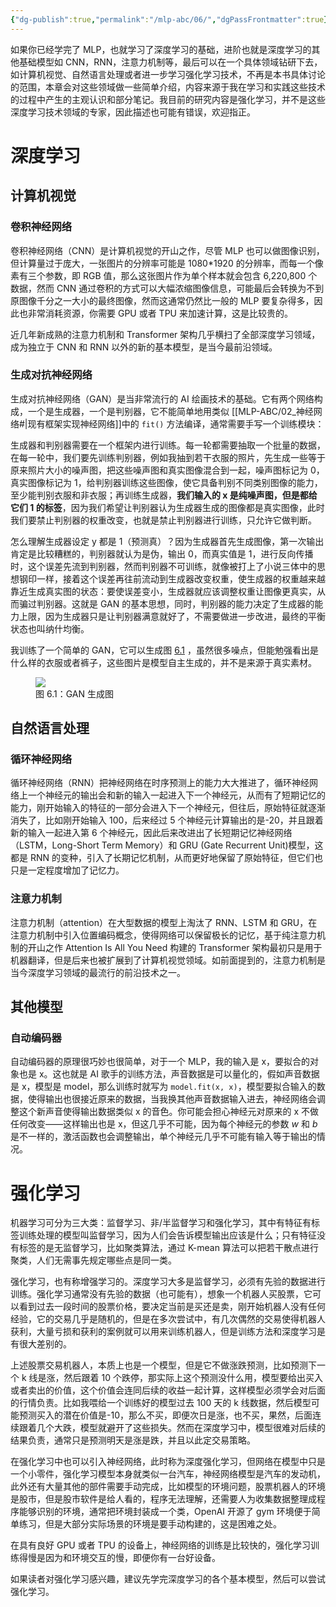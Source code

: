 ```yaml
---
{"dg-publish":true,"permalink":"/mlp-abc/06/","dgPassFrontmatter":true}
---
```



如果你已经学完了 MLP，也就学习了深度学习的基础，进阶也就是深度学习的其他基础模型如 CNN，RNN，注意力机制等，最后可以在一个具体领域钻研下去，如计算机视觉、自然语言处理或者进一步学习强化学习技术，不再是本书具体讨论的范围，本章会对这些领域做一些简单介绍，内容来源于我在学习和实践这些技术的过程中产生的主观认识和部分笔记。我目前的研究内容是强化学习，并不是这些深度学习技术领域的专家，因此描述也可能有错误，欢迎指正。

# 深度学习

## 计算机视觉

### 卷积神经网络

卷积神经网络（CNN）是计算机视觉的开山之作，尽管 MLP 也可以做图像识别，但计算量过于庞大，一张图片的分辨率可能是 1080\*1920 的分辨率，而每一个像素有三个参数，即 RGB 值，那么这张图片作为单个样本就会包含 6,220,800 个数据，然而 CNN 通过卷积的方式可以大幅浓缩图像信息，可能最后会转换为不到原图像千分之一大小的最终图像，然而这通常仍然比一般的 MLP 要复杂得多，因此也非常消耗资源，你需要 GPU 或者 TPU 来加速计算，这是比较贵的。

近几年新成熟的注意力机制和 Transformer 架构几乎横扫了全部深度学习领域，成为独立于 CNN 和 RNN 以外的新的基本模型，是当今最前沿领域。

### 生成对抗神经网络

生成对抗神经网络（GAN）是当非常流行的 AI 绘画技术的基础。它有两个网络构成，一个是生成器，一个是判别器，它不能简单地用类似 [[MLP-ABC/02_神经网络#\|现有框架实现神经网络]]中的 `fit()` 方法编译，通常需要手写一个训练模块：

生成器和判别器需要在一个框架内进行训练。每一轮都需要抽取一个批量的数据，在每一轮中，我们要先训练判别器，例如我抽到若干衣服的照片，先生成一些等于原来照片大小的噪声图，把这些噪声图和真实图像混合到一起，噪声图标记为 0，真实图像标记为 1，给判别器训练这些图像，使它具备判别不同类别图像的能力，至少能判别衣服和非衣服；再训练生成器，**我们输入的 x 是纯噪声图，但是都给它们 1 的标签**，因为我们希望让判别器认为生成器生成的图像都是真实图像，此时我们要禁止判别器的权重改变，也就是禁止判别器进行训练，只允许它做判断。

怎么理解生成器设定 y 都是 1（预测真）？因为生成器首先生成图像，第一次输出肯定是比较糟糕的，判别器就认为是伪，输出 0，而真实值是 1，进行反向传播时，这个误差先流到判别器，然而判别器不可训练，就像被打上了小说三体中的思想钢印一样，接着这个误差再往前流动到生成器改变权重，使生成器的权重越来越靠近生成真实图的状态：要使误差变小，生成器就应该调整权重让图像更真实，从而骗过判别器。这就是 GAN 的基本思想，同时，判别器的能力决定了生成器的能力上限，因为生成器只是让判别器满意就好了，不需要做进一步改进，最终的平衡状态也叫纳什均衡。

我训练了一个简单的 GAN，它可以生成图 [6.1](#GAN生成图) ，虽然很多噪点，但能勉强看出是什么样的衣服或者裤子，这些图片是模型自主生成的，并不是来源于真实素材。

<figure id="GAN生成图">
<img src="https://s2.loli.net/2023/08/28/CqMtB5pI1y63QLR.jpg"/>
<figcaption>图 6.1：GAN 生成图</figcaption>
</figure>

## 自然语言处理

### 循环神经网络

循环神经网络（RNN）把神经网络在时序预测上的能力大大推进了，循环神经网络上一个神经元的输出会和新的输入一起进入下一个神经元，从而有了短期记忆的能力，刚开始输入的特征的一部分会进入下一个神经元，但往后，原始特征就逐渐消失了，比如刚开始输入 100，后来经过 5 个神经元计算输出的是-20，并且跟着新的输入一起进入第 6 个神经元，因此后来改进出了长短期记忆神经网络（LSTM，Long-Short Term Memory）和 GRU (Gate Recurrent Unit)模型，这都是 RNN 的变种，引入了长期记忆机制，从而更好地保留了原始特征，但它们也只是一定程度增加了记忆力。

### 注意力机制

注意力机制（attention）在大型数据的模型上淘汰了 RNN、LSTM 和 GRU，在注意力机制中引入位置编码概念，使得网络可以保留极长的记忆，基于纯注意力机制的开山之作 Attention Is All You Need 构建的 Transformer 架构最初只是用于机器翻译，但是后来也被扩展到了计算机视觉领域。如前面提到的，注意力机制是当今深度学习领域的最流行的前沿技术之一。

## 其他模型

### 自动编码器

自动编码器的原理很巧妙也很简单，对于一个 MLP，我的输入是 x，要拟合的对象也是 x。这也就是 AI 歌手的训练方法，声音数据是可以量化的，假如声音数据是 x，模型是 model，那么训练时就写为 `model.fit(x, x)`，模型要拟合输入的数据，使得输出也很接近原来的数据，当我换其他声音数据输入进去，神经网络会调整这个新声音使得输出数据类似 x 的音色。你可能会担心神经元对原来的 x 不做任何改变——这样输出也是 x，但这几乎不可能，因为每个神经元的参数 $w$ 和 $b$ 是不一样的，激活函数也会调整输出，单个神经元几乎不可能有输入等于输出的情况。

# 强化学习

机器学习可分为三大类：监督学习、非/半监督学习和强化学习，其中有特征有标签训练处理的模型叫监督学习，因为人们会告诉模型输出应该是什么；只有特征没有标签的是无监督学习，比如聚类算法，通过 K-mean 算法可以把若干散点进行聚类，人们无需事先规定哪些点是同一类。

强化学习，也有称增强学习的。深度学习大多是监督学习，必须有先验的数据进行训练。强化学习通常没有先验的数据（也可能有），想象一个机器人买股票，它可以看到过去一段时间的股票价格，要决定当前是买还是卖，刚开始机器人没有任何经验，它的交易几乎是随机的，但是在多次尝试中，有几次偶然的交易使得机器人获利，大量亏损和获利的案例就可以用来训练机器人，但是训练方法和深度学习是有很大差别的。

上述股票交易机器人，本质上也是一个模型，但是它不做涨跌预测，比如预测下一个 k 线是涨，然后跟着 10 个跌停，那实际上这个预测没什么用，模型要给出买入或者卖出的价值，这个价值会连同后续的收益一起计算，这样模型必须学会对后面的行情负责。比如我喂给一个训练好的模型过去 100 天的 k 线数据，然后模型可能预测买入的潜在价值是-10，那么不买，即便次日是涨，也不买，果然，后面连续跟着几个大跌，模型就避开了这些损失。然而在深度学习中，模型很难对后续的结果负责，通常只是预测明天是涨是跌，并且以此定交易策略。

在强化学习中也可以引入神经网络，此时称为深度强化学习，但网络在模型中只是一个小零件，强化学习模型本身就类似一台汽车，神经网络模型是汽车的发动机，此外还有大量其他的部件需要手动完成，比如模型的环境问题，股票机器人的环境是股市，但是股市软件是给人看的，程序无法理解，还需要人为收集数据整理成程序能够识别的环境，通常把环境封装成一个类，OpenAI 开源了 gym 环境便于简单练习，但是大部分实际场景的环境是要手动构建的，这是困难之处。

在具有良好 GPU 或者 TPU 的设备上，神经网络的训练是比较快的，强化学习训练得慢是因为和环境交互的慢，即便你有一台好设备。

如果读者对强化学习感兴趣，建议先学完深度学习的各个基本模型，然后可以尝试强化学习。